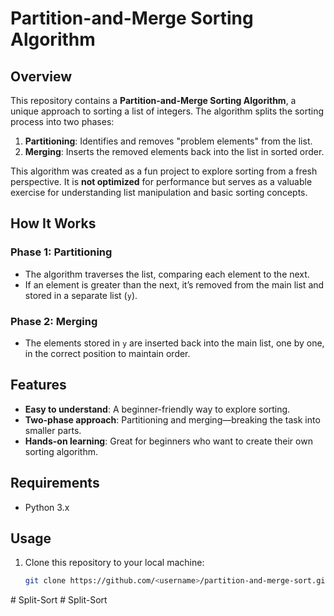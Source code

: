 # Partition-and-Merge Sorting Algorithm

## Overview

This repository contains a **Partition-and-Merge Sorting Algorithm**, a unique approach to sorting a list of integers. The algorithm splits the sorting process into two phases:

1. **Partitioning**: Identifies and removes "problem elements" from the list.
2. **Merging**: Inserts the removed elements back into the list in sorted order.

This algorithm was created as a fun project to explore sorting from a fresh perspective. It is **not optimized** for performance but serves as a valuable exercise for understanding list manipulation and basic sorting concepts.

## How It Works

### Phase 1: Partitioning
- The algorithm traverses the list, comparing each element to the next.
- If an element is greater than the next, it’s removed from the main list and stored in a separate list (`y`).
  
### Phase 2: Merging
- The elements stored in `y` are inserted back into the main list, one by one, in the correct position to maintain order.

## Features

- **Easy to understand**: A beginner-friendly way to explore sorting.
- **Two-phase approach**: Partitioning and merging—breaking the task into smaller parts.
- **Hands-on learning**: Great for beginners who want to create their own sorting algorithm.

## Requirements

- Python 3.x

## Usage

1. Clone this repository to your local machine:

   ```bash
   git clone https://github.com/<username>/partition-and-merge-sort.git
#   S p l i t - S o r t  
 #   S p l i t - S o r t  
 